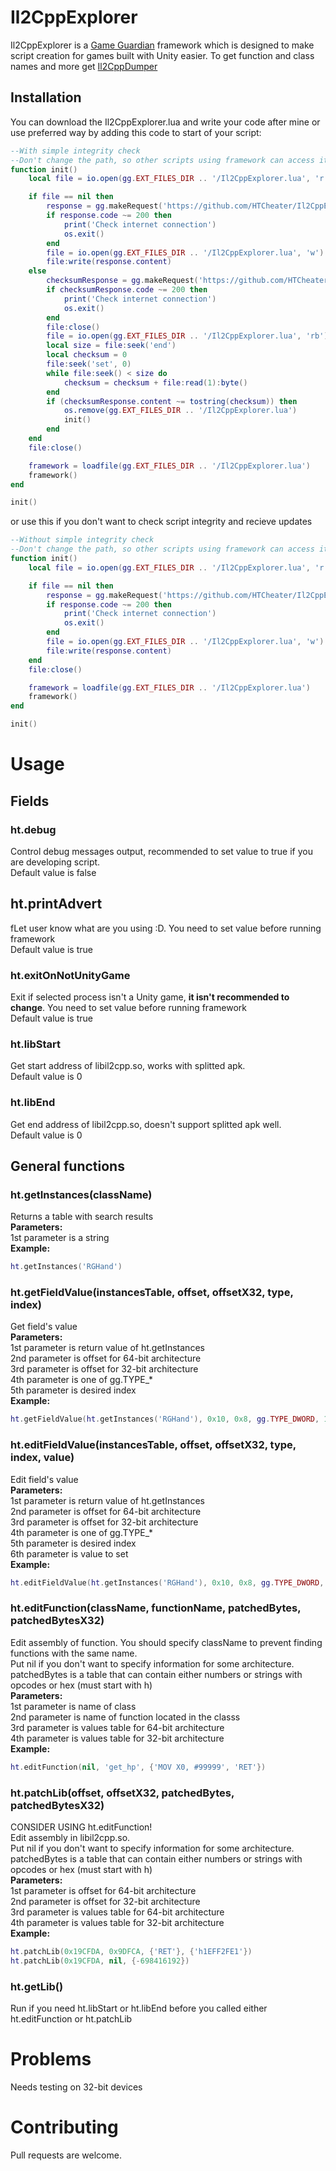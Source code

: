 # Il2CppExplorer

Il2CppExplorer is a [Game Guardian](https://gameguardian.net/download) framework which is designed to make script creation for games built with Unity easier. To get function and class names and more get [Il2CppDumper](https://github.com/Perfare/Il2CppDumper)

## Installation

You can download the Il2CppExplorer.lua and write your code after mine or use preferred way by adding this code to start of your script:

```lua
--With simple integrity check
--Don't change the path, so other scripts using framework can access it too
function init()
    local file = io.open(gg.EXT_FILES_DIR .. '/Il2CppExplorer.lua', 'r')

    if file == nil then
        response = gg.makeRequest('https://github.com/HTCheater/Il2CppExplorer/releases/latest/download/Il2CppExplorer.lua')
        if response.code ~= 200 then
            print('Check internet connection')
            os.exit()
        end
        file = io.open(gg.EXT_FILES_DIR .. '/Il2CppExplorer.lua', 'w')
        file:write(response.content)
    else
        checksumResponse = gg.makeRequest('https://github.com/HTCheater/Il2CppExplorer/releases/latest/download/Il2CppExplorer.checksum')
        if checksumResponse.code ~= 200 then
            print('Check internet connection')
            os.exit()
        end
        file:close()
        file = io.open(gg.EXT_FILES_DIR .. '/Il2CppExplorer.lua', 'rb')
        local size = file:seek('end')
        local checksum = 0
        file:seek('set', 0)
        while file:seek() < size do
            checksum = checksum + file:read(1):byte()
        end
        if (checksumResponse.content ~= tostring(checksum)) then
            os.remove(gg.EXT_FILES_DIR .. '/Il2CppExplorer.lua')
            init()
        end
    end
    file:close()

    framework = loadfile(gg.EXT_FILES_DIR .. '/Il2CppExplorer.lua')
    framework()
end

init()
```

or use this if you don't want to check script integrity and recieve updates

```lua
--Without simple integrity check
--Don't change the path, so other scripts using framework can access it too
function init()
    local file = io.open(gg.EXT_FILES_DIR .. '/Il2CppExplorer.lua', 'r')

    if file == nil then
        response = gg.makeRequest('https://github.com/HTCheater/Il2CppExplorer/releases/latest/download/Il2CppExplorer.lua')
        if response.code ~= 200 then
            print('Check internet connection')
            os.exit()
        end
        file = io.open(gg.EXT_FILES_DIR .. '/Il2CppExplorer.lua', 'w')
        file:write(response.content)
    end
    file:close()

    framework = loadfile(gg.EXT_FILES_DIR .. '/Il2CppExplorer.lua')
    framework()
end

init()
```

# Usage

## Fields
### ht.debug
Control debug messages output, recommended to set value to true if you are developing script.  
Default value is false
## ht.printAdvert
fLet user know what are you using :D. You need to set value before running framework  
Default value is true
### ht.exitOnNotUnityGame
Exit if selected process isn't a Unity game, **it isn't recommended to change**. You need to set value before running framework  
Default value is true
### ht.libStart
Get start address of libil2cpp.so, works with splitted apk.  
Default value is 0
### ht.libEnd
Get end address of libil2cpp.so, doesn't support splitted apk well.  
Default value is 0
## General functions

### ht.getInstances(className)
Returns a table with search results  
**Parameters:**  
1st parameter is a string  
**Example:**
```lua
ht.getInstances('RGHand')
```
### ht.getFieldValue(instancesTable, offset, offsetX32, type, index)
Get field's value  
**Parameters:**  
1st parameter is return value of ht.getInstances  
2nd parameter is offset for 64-bit architecture  
3rd parameter is offset for 32-bit architecture  
4th parameter is one of gg.TYPE_\*  
5th parameter is desired index  
**Example:**
```lua
ht.getFieldValue(ht.getInstances('RGHand'), 0x10, 0x8, gg.TYPE_DWORD, 1)
```
### ht.editFieldValue(instancesTable, offset, offsetX32, type, index, value)
Edit field's value  
**Parameters:**  
1st parameter is return value of ht.getInstances  
2nd parameter is offset for 64-bit architecture  
3rd parameter is offset for 32-bit architecture  
4th parameter is one of gg.TYPE_\*  
5th parameter is desired index  
6th parameter is value to set  
**Example:**
```lua
ht.editFieldValue(ht.getInstances('RGHand'), 0x10, 0x8, gg.TYPE_DWORD, 1, 99999)
```
### ht.editFunction(className, functionName, patchedBytes, patchedBytesX32)
Edit assembly of function. You should specify className to prevent finding functions with the same name.  
Put nil if you don't want to specify information for some architecture.  
patchedBytes is a table that can contain either numbers or strings with opcodes or hex (must start with h)  
**Parameters:**  
1st parameter is name of class  
2nd parameter is name of function located in the classs  
3rd parameter is values table for 64-bit architecture  
4th parameter is values table for 32-bit architecture  
**Example:**
```lua
ht.editFunction(nil, 'get_hp', {'MOV X0, #99999', 'RET'})
```
### ht.patchLib(offset, offsetX32, patchedBytes, patchedBytesX32)
CONSIDER USING ht.editFunction!  
Edit assembly in libil2cpp.so.  
Put nil if you don't want to specify information for some architecture.  
patchedBytes is a table that can contain either numbers or strings with opcodes or hex (must start with h)  
**Parameters:**  
1st parameter is offset for 64-bit architecture  
2nd parameter is offset for 32-bit architecture  
3rd parameter is values table for 64-bit architecture  
4th parameter is values table for 32-bit architecture  
**Example:**
```lua
ht.patchLib(0x19CFDA, 0x9DFCA, {'RET'}, {'h1EFF2FE1'})
ht.patchLib(0x19CFDA, nil, {-698416192})
```
### ht.getLib()
Run if you need ht.libStart or ht.libEnd before you called either ht.editFunction or ht.patchLib

# Problems
Needs testing on 32-bit devices

# Contributing
Pull requests are welcome.
